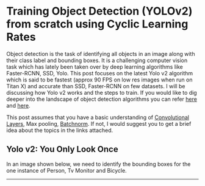 # Training Object Detection (YOLOv2) from scratch using Cyclic Learning Rates

Object detection is the task of identifying all objects in an image along with their class label and bounding boxes. It is a challenging computer vision task which has lately been taken over by deep learning algorithms like Faster-RCNN, SSD, Yolo. This post focuses on the latest Yolo v2 algorithm which is said to be fastest (approx 90 FPS on low res images when run on Titan X) and accurate than SSD, Faster-RCNN on few datasets. I will be discussing how Yolo v2 works and the steps to train. If you would like to dig deeper into the landscape of object detection algorithms you can refer [here][01] and [here][02].

This post assumes that you have a basic understanding of [Convolutional Layers][03], Max pooling, [Batchnorm][04]. If not, I would suggest you to get a brief idea about the topics in the links attached.

## Yolo v2: You Only Look Once

In an image shown below, we need to identify the bounding boxes for the one instance of Person, Tv Monitor and Bicycle.


-------------------

[04]: https://www.coursera.org/learn/deep-neural-network/lecture/81oTm/why-does-batch-norm-work
[03]: https://www.youtube.com/embed/Oqm9vsf_hvU?start=265&end=396
[02]: https://github.com/Nikasa1889/HistoryObjectRecognition/blob/master/HistoryOfObjectRecognition.png
[01]: http://cv-tricks.com/object-detection/faster-r-cnn-yolo-ssd/
[source]: https://towardsdatascience.com/training-object-detection-yolov2-from-scratch-using-cyclic-learning-rates-b3364f7e4755